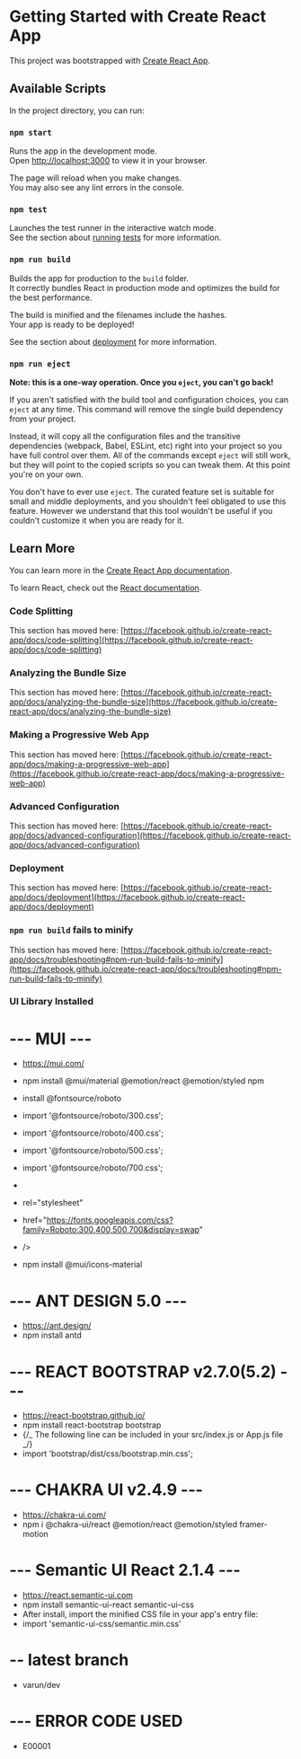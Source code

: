 # Getting Started with Create React App

This project was bootstrapped with
[Create React App](https://github.com/facebook/create-react-app).

## Available Scripts

In the project directory, you can run:

### `npm start`

Runs the app in the development mode.\
Open [http://localhost:3000](http://localhost:3000) to view it in your browser.

The page will reload when you make changes.\
You may also see any lint errors in the console.

### `npm test`

Launches the test runner in the interactive watch mode.\
See the section about [running tests](https://facebook.github.io/create-react-app/docs/running-tests)
for more information.

### `npm run build`

Builds the app for production to the `build` folder.\
It correctly bundles React in production mode and optimizes the build for the best
performance.

The build is minified and the filenames include the hashes.\
Your app is ready to be deployed!

See the section about
[deployment](https://facebook.github.io/create-react-app/docs/deployment) for
more information.

### `npm run eject`

**Note: this is a one-way operation. Once you `eject`, you can't go back!**

If you aren't satisfied with the build tool and configuration choices, you can
`eject` at any time. This command will remove the single build dependency from
your project.

Instead, it will copy all the configuration files and the transitive
dependencies (webpack, Babel, ESLint, etc) right into your project so you have
full control over them. All of the commands except `eject` will still work, but
they will point to the copied scripts so you can tweak them. At this point
you're on your own.

You don't have to ever use `eject`. The curated feature set is suitable for
small and middle deployments, and you shouldn't feel obligated to use this
feature. However we understand that this tool wouldn't be useful if you couldn't
customize it when you are ready for it.

## Learn More

You can learn more in the
[Create React App documentation](https://facebook.github.io/create-react-app/docs/getting-started).

To learn React, check out the [React documentation](https://reactjs.org/).

### Code Splitting

This section has moved here:
[https://facebook.github.io/create-react-app/docs/code-splitting](https://facebook.github.io/create-react-app/docs/code-splitting)

### Analyzing the Bundle Size

This section has moved here:
[https://facebook.github.io/create-react-app/docs/analyzing-the-bundle-size](https://facebook.github.io/create-react-app/docs/analyzing-the-bundle-size)

### Making a Progressive Web App

This section has moved here:
[https://facebook.github.io/create-react-app/docs/making-a-progressive-web-app](https://facebook.github.io/create-react-app/docs/making-a-progressive-web-app)

### Advanced Configuration

This section has moved here:
[https://facebook.github.io/create-react-app/docs/advanced-configuration](https://facebook.github.io/create-react-app/docs/advanced-configuration)

### Deployment

This section has moved here:
[https://facebook.github.io/create-react-app/docs/deployment](https://facebook.github.io/create-react-app/docs/deployment)

### `npm run build` fails to minify

This section has moved here:
[https://facebook.github.io/create-react-app/docs/troubleshooting#npm-run-build-fails-to-minify](https://facebook.github.io/create-react-app/docs/troubleshooting#npm-run-build-fails-to-minify)

### UI Library Installed

# --- MUI ---

- https://mui.com/
- npm install @mui/material @emotion/react @emotion/styled npm

- install @fontsource/roboto

- import '@fontsource/roboto/300.css';
- import '@fontsource/roboto/400.css';
- import '@fontsource/roboto/500.css';
- import '@fontsource/roboto/700.css';
  <!-- OR PUT BELOW LINE INSIDE HEAD TAG -->
- <link
- rel="stylesheet"
- href="https://fonts.googleapis.com/css?family=Roboto:300,400,500,700&display=swap"
- />

- npm install @mui/icons-material

# --- ANT DESIGN 5.0 ---

- https://ant.design/
- npm install antd

# --- REACT BOOTSTRAP v2.7.0(5.2) ---

- https://react-bootstrap.github.io/
- npm install react-bootstrap bootstrap
- {/_ The following line can be included in your src/index.js or App.js file _/}
- import 'bootstrap/dist/css/bootstrap.min.css';

# --- CHAKRA UI v2.4.9 ---

- https://chakra-ui.com/
- npm i @chakra-ui/react @emotion/react @emotion/styled framer-motion

# --- Semantic UI React 2.1.4 ---

- https://react.semantic-ui.com
- npm install semantic-ui-react semantic-ui-css
- After install, import the minified CSS file in your app's entry file:
- import 'semantic-ui-css/semantic.min.css'

# -- latest branch

- varun/dev

# --- ERROR CODE USED

- E00001
